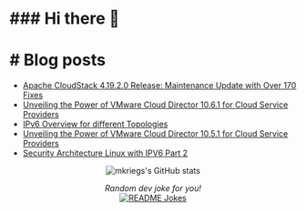 <img src="https://res.cloudinary.com/dvdi2oaso/image/upload/v1670328710/GithubProfile/avento_mz8ci4.gif" alt="">

<h1>### Hi there 👋</h1>

<h1># Blog posts</h1>

<!-- BLOG-POST-LIST:START -->
- [Apache CloudStack 4.19.2.0 Release: Maintenance Update with Over 170 Fixes](https://www.mkriegs.info/cloudstack4192/)
- [Unveiling the Power of VMware Cloud Director 10.6.1 for Cloud Service Providers](https://www.mkriegs.info/vcd1061/)
- [IPv6 Overview for different Topologies](https://www.mkriegs.info/IPv6Overview/)
- [Unveiling the Power of VMware Cloud Director 10.5.1 for Cloud Service Providers](https://www.mkriegs.info/vcd1051/)
- [Security Architecture Linux with IPV6 Part 2](https://www.mkriegs.info/Linux-IPv6-Part2/)
<!-- BLOG-POST-LIST:END -->

<div>

<p align="center">
<img align="center" src="https://github-readme-stats.vercel.app/api?username=mkriegs&show_icons=true&theme=radical" alt="mkriegs's GitHub stats">
</p>

<p align="center">
<i>Random dev joke for you!</i><br>
<a href="https://readme-jokes.vercel.app"><img align="center" src="https://readme-jokes.vercel.app/api" alt="README Jokes"></a>
</p>

</div>